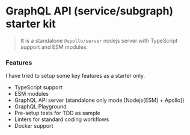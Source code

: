 # GraphQL API (service/subgraph) starter kit

> It is a standalone `@apollo/server` nodejs server with TypeScript support and ESM modules.

### Features

I have tried to setup some key features as a starter only.

- TypeScript support
- ESM modules
- GraphQL API server (standalone only mode [Nodejs(ESM) + Apollo])
- GraphQL Playground
- Pre-setup tests for TDD as sample
- Linters for standard coding workflows
- Docker support
